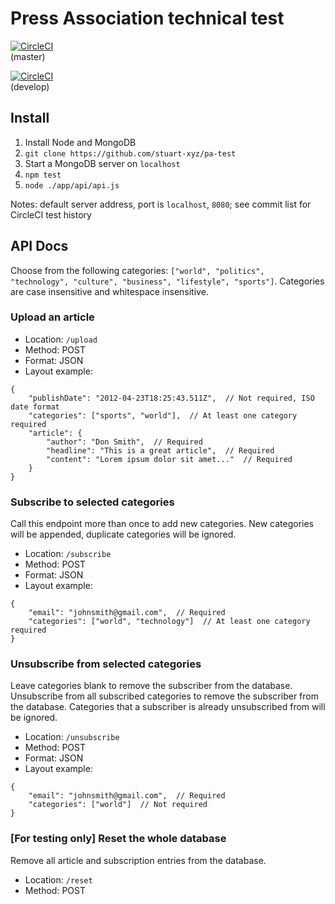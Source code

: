 # Press Association technical test

[![CircleCI](https://circleci.com/gh/stuart-xyz/pa-test/tree/master.svg?style=shield&circle-token=26dd2415adee2f563094d2c989386cf184319c53)](https://circleci.com/gh/stuart-xyz/pa-test/tree/master)<br>
(master)

[![CircleCI](https://circleci.com/gh/stuart-xyz/pa-test/tree/develop.svg?style=shield&circle-token=26dd2415adee2f563094d2c989386cf184319c53)](https://circleci.com/gh/stuart-xyz/pa-test/tree/develop)<br>
(develop)

## Install

1. Install Node and MongoDB
2. `git clone https://github.com/stuart-xyz/pa-test`
3. Start a MongoDB server on `localhost`
4. `npm test`
5. `node ./app/api/api.js`

Notes: default server address, port is `localhost`, `8080`; see commit list for CircleCI test history

## API Docs

Choose from the following categories: `["world", "politics", "technology", "culture", "business", "lifestyle", "sports"]`.
Categories are case insensitive and whitespace insensitive.

### Upload an article

* Location: `/upload`
* Method: POST
* Format: JSON
* Layout example:
```
{
    "publishDate": "2012-04-23T18:25:43.511Z",  // Not required, ISO date format
    "categories": ["sports", "world"],  // At least one category required
    "article": {
        "author": "Don Smith",  // Required
        "headline": "This is a great article",  // Required
        "content": "Lorem ipsum dolor sit amet..."  // Required
    }
}
```

### Subscribe to selected categories

Call this endpoint more than once to add new categories.
New categories will be appended, duplicate categories will be ignored.

* Location: `/subscribe`
* Method: POST
* Format: JSON
* Layout example:
```
{
    "email": "johnsmith@gmail.com",  // Required
    "categories": ["world", "technology"]  // At least one category required
}
```

### Unsubscribe from selected categories

Leave categories blank to remove the subscriber from the database.
Unsubscribe from all subscribed categories to remove the subscriber from the database.
Categories that a subscriber is already unsubscribed from will be ignored.

* Location: `/unsubscribe`
* Method: POST
* Format: JSON
* Layout example:
```
{
    "email": "johnsmith@gmail.com",  // Required
    "categories": ["world"]  // Not required
}
```

### [For testing only] Reset the whole database

Remove all article and subscription entries from the database.

* Location: `/reset`
* Method: POST
